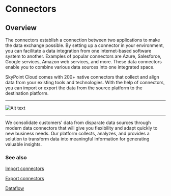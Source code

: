 # Connectors
## Overview

The connectors establish a connection between two applications to make the data exchange possible. By setting up a connector in your environment, you can facilitate a data integration from one internet-based software system to another. Examples of popular connectors are Azure, Salesforce, Google services, Amazon web services, and more. These data connectors enable you to combine various data sources into one integrated space.

SkyPoint Cloud comes with 200+ native connectors that collect and align data from your existing tools and technologies. With the help of connectors, you can import or export the data from the source platform to the destination platform.

---

![Alt text](https://github.com/skypointcloud/platform/blob/master/docs/doc_snippets/Connectors_Overview.png?raw=true)

---

We consolidate customers' data from disparate data sources through modern data connectors that will give you flexibility and adapt quickly to new business needs. Our platform collects, analyzes, and provides a solution to transform data into meaningful information for generating valuable insights.

### See also

[Import connectors](https://skypointcdpdocs.z22.web.core.windows.net/docs/importconnectors.html)

[Export connectors](https://skypointcdpdocs.z22.web.core.windows.net/docs/exportconnectors.html)

[Dataflow](https://skypointcdpdocs.z22.web.core.windows.net/docs/dataflows.html)  
